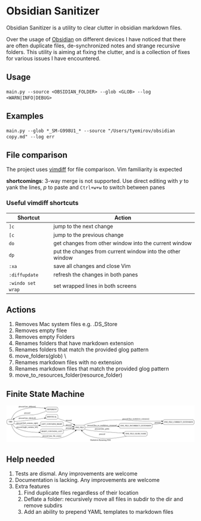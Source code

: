 # Obsidian Sanitizer

Obsidian Sanitizer is a utility to clear clutter in obsidian markdown files.

Over the usage of [Obsidian](https://obsidian.md) on different devices I have noticed that there are often duplicate files, de-synchronized notes and strange recursive folders. This utility is aiming at fixing the clutter, and is a collection of fixes for various issues I have encountered.

## Usage

```shell
main.py --source <OBSIDIAN_FOLDER> --glob <GLOB> --log <WARN|INFO|DEBUG>
```

## Examples

```shell
main.py --glob *_SM-G998U1_* --source "/Users/tyemirov/obsidian copy.md" --log err
```

## File comparison

The project uses [vimdiff](https://linux.die.net/man/1/vimdiff#:~:text=Vimdiff%20starts%20Vim%20on%20two,for%20details%20about%20Vim%20itself.) for file comparison. Vim familiarity is expected

**shortcomings**: 3-way merge is not supported. Use direct editing with _y_ to yank the lines, _p_ to paste and `Ctrl+w+w` to switch between panes

### Useful vimdiff shortcuts

| Shortcut          | Action                                                    |
|-------------------|-----------------------------------------------------------|
| `]c`              | jump to the next change                                   |
| `[c`              | jump to the previous change                               |
| `do`              | get changes from other window into the current window     |
| `dp`              | put the changes from current window into the other window |
| `:xa`             | save all changes and close Vim                            |
| `:diffupdate`     | refresh the changes in both panes                         |
| `:windo set wrap` | set wrapped lines in both screens                         |

## Actions

1. Removes Mac system files e.g. .DS_Store
1. Removes empty filee
1. Removes empty Folders
1. Renames folders that have markdown extension
1. Renames folders that match the provided glog pattern
1. move_folders(glob) \
1. Renames markdown files with no extension
1. Renames markdown files that match the provided glog pattern
1. move_to_resources_folder(resource_folder)

## Finite State Machine

![FSM Diagram](utils/fsm_diagram.png)

## Help needed

1. Tests are dismal. Any improvements are welcome
2. Documentation is lacking. Any improvements are welcome
3. Extra features
   1. Find duplicate files regardless of their location
   2. Deflate a folder: recursively move all files in subdir to the dir and remove subdirs
   3. Add an ability to prepend YAML templates to markdown files
